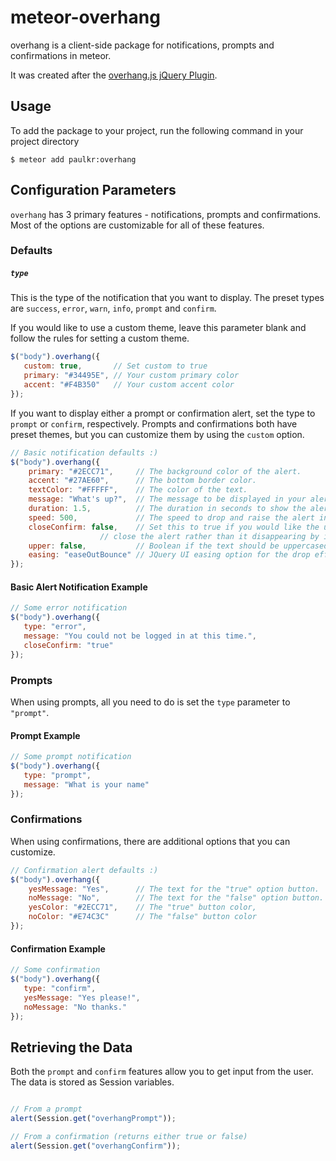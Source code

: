 meteor-overhang
===============

overhang is a client-side package for notifications, prompts and confirmations in meteor.

It was created after the [overhang.js jQuery Plugin](http://github.com/paulkr/overhang.js).


Usage
-----

To add the package to your project, run the following command in your project directory

```shell
$ meteor add paulkr:overhang
```


Configuration Parameters
------------------------

`overhang` has 3 primary features - notifications, prompts and confirmations. Most of the options are customizable for all of these features.

### Defaults

##### `type`

This is the type of the notification that you want to display.
The preset types are `success`, `error`, `warn`, `info`, `prompt` and `confirm`.

If you would like to use a custom theme, leave this parameter blank and follow the rules for setting a custom theme.

```javascript
$("body").overhang({
   custom: true,       // Set custom to true
   primary: "#34495E", // Your custom primary color
   accent: "#F4B350"   // Your custom accent color
});
```

If you want to display either a prompt or confirmation alert, set the type to `prompt` or `confirm`, respectively. Prompts and confirmations both have preset themes, but you can customize them by using the `custom` option.

```javascript
// Basic notification defaults :)
$("body").overhang({
  	primary: "#2ECC71",     // The background color of the alert.
  	accent: "#27AE60",      // The bottom border color.
	textColor: "#FFFFF",    // The color of the text.
	message: "What's up?",  // The message to be displayed in your alert.
	duration: 1.5,          // The duration in seconds to show the alert for.
	speed: 500,             // The speed to drop and raise the alert in milliseconds.
	closeConfirm: false,    // Set this to true if you would like the user to have to
					// close the alert rather than it disappearing by itself.
	upper: false,           // Boolean if the text should be uppercased
	easing: "easeOutBounce" // JQuery UI easing option for the drop effect.
});
```

#### Basic Alert Notification Example

```javascript
// Some error notification
$("body").overhang({
   type: "error",
   message: "You could not be logged in at this time.",
   closeConfirm: "true"
});
```

### Prompts

When using prompts, all you need to do is set the `type` parameter to `"prompt"`.

#### Prompt Example

```javascript
// Some prompt notification
$("body").overhang({
   type: "prompt",
   message: "What is your name"
});
```

### Confirmations

When using confirmations, there are additional options that you can customize.

```javascript
// Confirmation alert defaults :)
$("body").overhang({
  	yesMessage: "Yes",      // The text for the "true" option button.
	noMessage: "No",        // The text for the "false" option button.
	yesColor: "#2ECC71",    // The "true" button color,
	noColor: "#E74C3C"      // The "false" button color
});
```

#### Confirmation Example

```javascript
// Some confirmation
$("body").overhang({
   type: "confirm",
   yesMessage: "Yes please!",
   noMessage: "No thanks."
});
```


Retrieving the Data
------------------

Both the `prompt` and `confirm` features allow you to get input from the user. The data is stored as Session variables.

```javascript

// From a prompt
alert(Session.get("overhangPrompt"));

// From a confirmation (returns either true or false)
alert(Session.get("overhangConfirm"));

```

